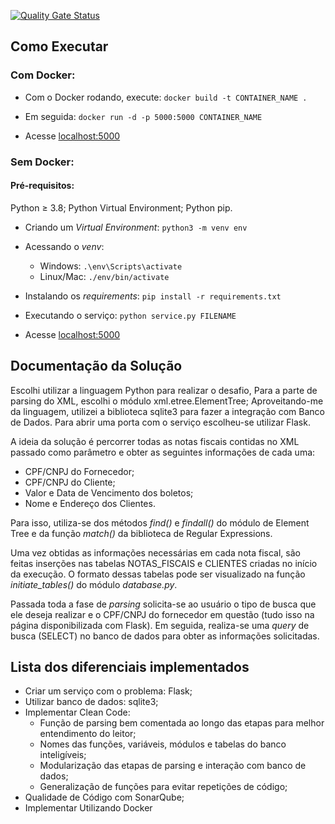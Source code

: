 
[![Quality Gate Status](https://sonarcloud.io/api/project_badges/measure?project=Muriloide21_notas-fiscais-python&metric=alert_status)](https://sonarcloud.io/summary/new_code?id=Muriloide21_notas-fiscais-python)


## Como Executar

### Com Docker:

- Com o Docker rodando, execute: `docker build -t CONTAINER_NAME .`

- Em seguida: `docker run -d -p 5000:5000 CONTAINER_NAME`

- Acesse [localhost:5000](http://localhost:5000)

### Sem Docker:

#### Pré-requisitos:
Python $\ge$ 3.8;
Python Virtual Environment;
Python pip.

- Criando um *Virtual Environment*: `python3 -m venv env`

- Acessando o *venv*:
    - Windows: `.\env\Scripts\activate`
    - Linux/Mac: `./env/bin/activate`   

- Instalando os *requirements*: `pip install -r requirements.txt`

- Executando o serviço: `python service.py FILENAME`
- Acesse [localhost:5000](http://localhost:5000)

## Documentação da Solução

Escolhi utilizar a linguagem Python para realizar o desafio,
Para a parte de parsing do XML, escolhi o módulo xml.etree.ElementTree;
Aproveitando-me da linguagem, utilizei a biblioteca sqlite3 para fazer a integração com Banco de Dados.
Para abrir uma porta com o serviço escolheu-se utilizar Flask.

A ideia da solução é percorrer todas as notas fiscais contidas no XML passado como parâmetro e obter as seguintes informações de cada uma:

- CPF/CNPJ do Fornecedor;
- CPF/CNPJ do Cliente;
- Valor e Data de Vencimento dos boletos;
- Nome e Endereço dos Clientes.

Para isso, utiliza-se dos métodos *find()* e *findall()* do módulo de Element Tree e da função *match()* da biblioteca de Regular Expressions.

Uma vez obtidas as informações necessárias em cada nota fiscal, são feitas inserções nas tabelas NOTAS_FISCAIS e CLIENTES criadas no início da execução. O formato dessas tabelas pode ser visualizado na função *initiate_tables()* do módulo *database.py*.

Passada toda a fase de *parsing* solicita-se ao usuário o tipo de busca que ele deseja realizar e o CPF/CNPJ do fornecedor em questão (tudo isso na página disponibilizada com Flask). Em seguida, realiza-se uma *query* de busca (SELECT) no banco de dados para obter as informações solicitadas.

## Lista dos diferenciais implementados

- Criar um serviço com o problema: Flask;
- Utilizar banco de dados: sqlite3;
- Implementar Clean Code:
    - Função de parsing bem comentada ao longo das etapas para melhor entendimento do leitor;
    - Nomes das funções, variáveis, módulos e tabelas do banco inteligíveis;
    - Modularização das etapas de parsing e interação com banco de dados;
    - Generalização de funções para evitar repetições de código;
- Qualidade de Código com SonarQube;
- Implementar Utilizando Docker